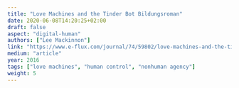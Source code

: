 ```yaml
---
title: "Love Machines and the Tinder Bot Bildungsroman"
date: 2020-06-08T14:20:25+02:00
draft: false
aspect: "digital-human"
authors: ["Lee Mackinnon"]
link: "https://www.e-flux.com/journal/74/59802/love-machines-and-the-tinder-bot-bildungsroman/"
medium: "article"
year: 2016
tags: ["love machines", "human control", "nonhuman agency"]
weight: 5
---
```

